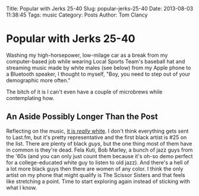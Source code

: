 Title: Popular with Jerks 25-40
Slug: popular-jerks-25-40
Date: 2013-08-03 11:38:45
Tags: music
Category: Posts
Author: Tom Clancy

# Popular with Jerks 25-40

Washing my high-horsepower, low-milage car as a break from my computer-based job while wearing Local Sports Team's baseball hat and streaming music made by white males (see below) from my Apple phone to a Bluetooth speaker, I thought to myself, "Boy, you need to step out of your demographic more often."

The bitch of it is I can't even have a couple of microbrews while contemplating how.

## An Aside Possibly Longer Than the Post

Reflecting on the music, [it is *really* white](http://www.last.fm/user/yerfatma/library). I don't think everything gets sent to Last.fm, but it's pretty representative and the first black artist is #25 on the list. There are plenty of black *guys*, but the one thing most of them have in common is they're dead. Fela Kuti, Bob Marley, a bunch of jazz guys from the '60s (and you can only just count them because it's oh-so demo perfect for a college-educated white guy to listen to old jazz). And there's a hell of a lot more black guys then there are women of any color. I think the only artist on my phone that might qualify is The Scissor Sisters and that feels like stretching a point. Time to start exploring again instead of sticking with what I know.
